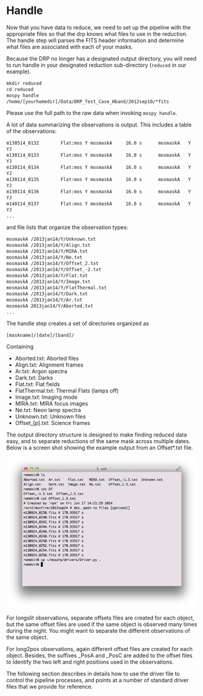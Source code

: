 # Handle

Now that you have data to reduce, we need to set up the pipeline with the appropriate files so that the drp knows what files to use in the reduction. The handle step will parses the FITS header information and determine what files are associated with each of your masks. 

Because the DRP no longer has a designated output directory, you will need to run handle in your designated reduction sub-directory (`reduced` in our example).

    mkdir reduced
    cd reduced
    mospy handle /home/[yourhomedir]/Data/DRP_Test_Case_Hband/2012sep10/*fits

Please use the full path to the raw data when invoking `mospy handle`.

A lot of data summarizing the observations is output. This includes a table of the observations:

    m130514_0132        Flat:mos Y mosmaskA     16.0 s      mosmaskA   Y      YJ
    m130114_0133        Flat:mos Y mosmaskA     16.0 s      mosmaskA   Y      YJ
    m130114_0134        Flat:mos Y mosmaskA     16.0 s      mosmaskA   Y      YJ
    m130114_0135        Flat:mos Y mosmaskA     16.0 s      mosmaskA   Y      YJ
    m130114_0136        Flat:mos Y mosmaskA     16.0 s      mosmaskA   Y      YJ
    m140114_0137        Flat:mos Y mosmaskA     16.0 s      mosmaskA   Y      YJ
    ...

and file lists that organize the observation types:

    mosmaskA /2013jan14/Y/Unknown.txt
    mosmaskA /2013jan14/Y/Align.txt
    mosmaskA /2013jan14/Y/MIRA.txt
    mosmaskA /2013jan14/Y/Ne.txt
    mosmaskA /2013jan14/Y/Offset_2.txt
    mosmaskA /2013jan14/Y/Offset_-2.txt
    mosmaskA /2013jan14/Y/Flat.txt
    mosmaskA /2013jan14/Y/Image.txt
    mosmaskA /2013jan14/Y/FlatThermal.txt
    mosmaskA /2013jan14/Y/Dark.txt
    mosmaskA /2013jan14/Y/Ar.txt
    mosmaskA 2013jan14/Y/Aborted.txt
    ...

The handle step creates a set of directories organized as

    [maskname]/[date]/[band]/

Containing

* Aborted.txt: Aborted files
* Align.txt: Alignment frames
* Ar.txt: Argon spectra
* Dark.txt: Darks 
* Flat.txt: Flat fields
* FlatThermal.txt: Thermal Flats (lamps off)
* Image.txt: Imaging mode
* MIRA.txt: MIRA focus images
* Ne.txt: Neon lamp spectra
* Unknown.txt: Unknown files
* Offset_[p].txt: Science frames

The output directory structure is designed to make finding reduced data easy, and to separate reductions of the same mask across multiple dates. Below is a screen shot showing the example output from an Offset*.txt file.

![Screenshot](image1.png "Directory structure screenshot")

For longslit observations, separate offsets files are created for each object, but the same offset files are used if the same object is observed many times during the night. You might want to separate the different observations of the same object.

For long2pos observations, again different offset files are created for each object. Besides, the suffixes _PosA and _PosC are added to the offset files to identify the two left and right positions used in the observations.

The following section describes in details how to use the driver file to control the pipeline processes, and points at a number of standard driver files that we provide for reference.






